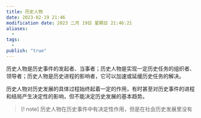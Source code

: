 ```yaml
---
title: 历史人物
date: 2023-02-19 21:46
modification date: 2023 二月 19日 星期日 21:46:21
aliases:
  - 
tags:
  - 
publish: "true"
---
```


历史人物是历史事件的发起者、当事者；历史人物是实现一定历史任务的组织者、领导者；历史人物是历史进程的影响者，它可以加速或延缓历史任务的解决。

历史人物对历史发展的具体过程始终起着一定的作用，有时甚至对历史事件的进程和结局产生决定性的影响，但不能决定历史发展的基本趋势。

>[! note]
>历史人物在历史事件中有决定性作用，但是在社会历史发展里没有